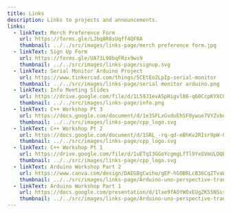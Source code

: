 ```yaml
---
title: Links
description: Links to projects and announcements.
links:
  - linkText: Merch Preference Form
    url: https://forms.gle/LJbq8R8sUqff4QFRA
    thumbnail: ../../src/images/links-page/merch preference form.jpg
  - linkText: Sign Up Form
    url: https://forms.gle/UA73L98bqFRzx9ws9
    thumbnail: ../../src/images/links-page/signup.svg
  - linkText: Serial Monitor Arduino Project
    url: https://www.tinkercad.com/things/5CEtEo2LpIp-serial-monitor
    thumbnail: ../../src/images/links-page/serial monitor arduino.png
  - linkText: Info Meeting Slides
    url: https://drive.google.com/file/d/1L59J1evASpHigvl86-q60CcpKYXCQpE3/view
    thumbnail: ../../src/images/links-page/info.png
  - linkText: C++ Workshop Pt 3
    url: https://docs.google.com/document/d/1e3SFLxGvduEhSF0ywue7VYZvbdCWSX1c_Jr-AQgZaBs/edit?usp=sharing
    thumbnail: ../../src/images/links-page/cpp_logo.svg
  - linkText: C++ Workshop Pt 2
    url: https://docs.google.com/document/d/1SRL_-rq-qd-eBhKv2RIsr9pW-OCD6M3Mo686pVR8Plg/edit?usp=sharing
    thumbnail: ../../src/images/links-page/cpp_logo.svg
  - linkText: C++ Workshop Pt 1
    url: https://drive.google.com/file/d/1uETqI3GGoYcgmgLfTl9YxGVmULOQBIhG/view?usp=sharing
    thumbnail: ../../src/images/links-page/cpp_logo.svg
  - linkText: Arduino Workshop Part 2
    url: https://www.canva.com/design/DAEG8gCwiho/gEP-hGOBRLc836CqZTvaWw/view?utm_content=DAEG8gCwiho&utm_campaign=designshare&utm_medium=link&utm_source=sharebutton
    thumbnail: ../../src/images/links-page/Arduino-uno-perspective-transparent.png
  - linkText: Arduino Workshop Part 1
    url: https://docs.google.com/presentation/d/1lxe9fAOYWOxEUgZK55NSssE5Imye0yQlEMNSfBwfFgU/edit?usp=sharing
    thumbnail: ../../src/images/links-page/Arduino-uno-perspective-transparent.png
---
```

